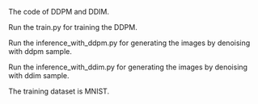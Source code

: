 The code of DDPM and DDIM.

Run the train.py for training the DDPM. 

Run the inference_with_ddpm.py for generating the images by denoising with ddpm sample.

Run the inference_with_ddim.py for generating the images by denoising with ddim sample.

The training dataset is MNIST.
